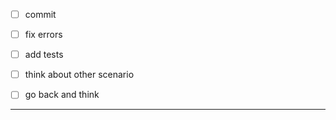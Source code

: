 
- [ ] commit
- [ ] fix errors
- [ ] add tests

- [ ] think about other scenario
- [ ] go back and think

---

